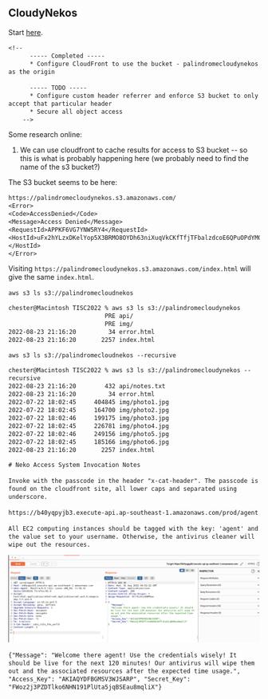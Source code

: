 ## CloudyNekos
Start [here](https://d20whnyjsgpc34.cloudfront.net/).
```
<!-- 
      ----- Completed -----
      * Configure CloudFront to use the bucket - palindromecloudynekos as the origin
      
      ----- TODO -----
      * Configure custom header referrer and enforce S3 bucket to only accept that particular header
      * Secure all object access
    -->
```

Some research online:
1. We can use cloudfront to cache results for access to S3 bucket -- so this is what is probably happening here (we probably need to find the name of the s3 bucket?)

The S3 bucket seems to be here:
```
https://palindromecloudynekos.s3.amazonaws.com/
<Error>
<Code>AccessDenied</Code>
<Message>Access Denied</Message>
<RequestId>APPKF6VG7YNW5RY4</RequestId>
<HostId>uFx2hYLzxDKelYop5X3BRMO8OYDh63niXuqVkCKfTfjTFbalzdcoE6QPuOPdYM0moXyFixp98Xk=</HostId>
</Error>
```

Visiting `https://palindromecloudynekos.s3.amazonaws.com/index.html` will give the same `index.html`. 

`aws s3 ls s3://palindromecloudnekos`
```
chester@Macintosh TISC2022 % aws s3 ls s3://palindromecloudynekos
                           PRE api/
                           PRE img/
2022-08-23 21:16:20         34 error.html
2022-08-23 21:16:20       2257 index.html
```

`aws s3 ls s3://palindromecloudnekos --recursive`
```
chester@Macintosh TISC2022 % aws s3 ls s3://palindromecloudynekos --recursive
2022-08-23 21:16:20        432 api/notes.txt
2022-08-23 21:16:20         34 error.html
2022-07-22 18:02:45     404845 img/photo1.jpg
2022-07-22 18:02:45     164700 img/photo2.jpg
2022-07-22 18:02:46     199175 img/photo3.jpg
2022-07-22 18:02:45     226781 img/photo4.jpg
2022-07-22 18:02:46     249156 img/photo5.jpg
2022-07-22 18:02:45     185166 img/photo6.jpg
2022-08-23 21:16:20       2257 index.html
```

```
# Neko Access System Invocation Notes

Invoke with the passcode in the header "x-cat-header". The passcode is found on the cloudfront site, all lower caps and separated using underscore.

https://b40yqpyjb3.execute-api.ap-southeast-1.amazonaws.com/prod/agent

All EC2 computing instances should be tagged with the key: 'agent' and the value set to your username. Otherwise, the antivirus cleaner will wipe out the resources.
```

![Challenge4_1](Challenge4_1.png)

```
{"Message": "Welcome there agent! Use the credentials wisely! It should be live for the next 120 minutes! Our antivirus will wipe them out and the associated resources after the expected time usage.", "Access_Key": "AKIAQYDFBGMSV3WJSARP", "Secret_Key": "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"}
```




